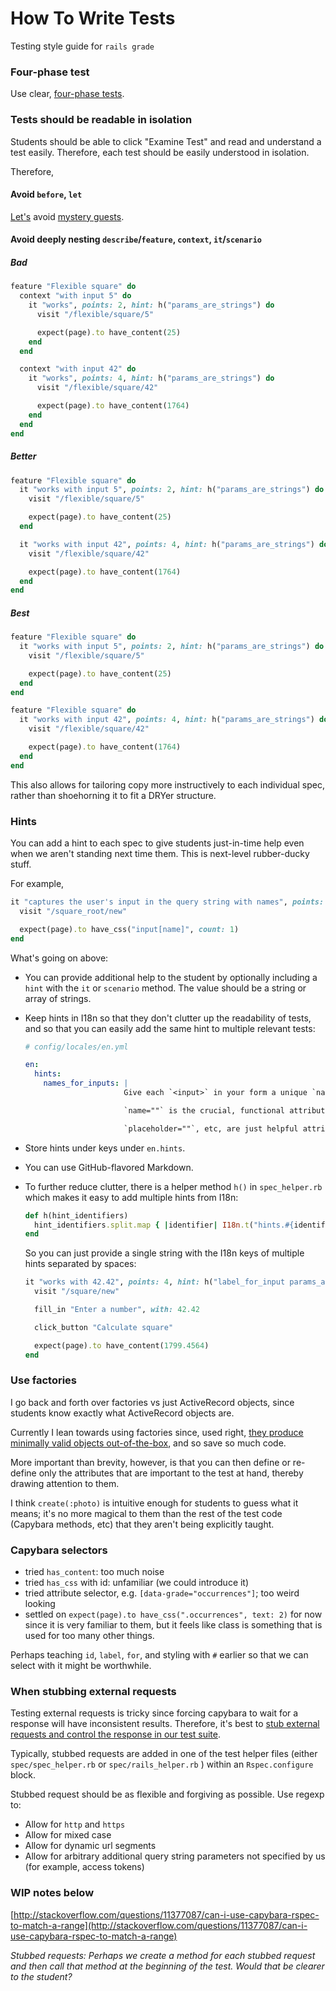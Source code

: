 # How To Write Tests

Testing style guide for `rails grade`

### Four-phase test

Use clear, [four-phase tests](https://robots.thoughtbot.com/four-phase-test).

### Tests should be readable in isolation

Students should be able to click "Examine Test" and read and understand a test easily. Therefore, each test should be easily understood in isolation.

Therefore,

#### Avoid `before`, `let`

[Let's](https://robots.thoughtbot.com/lets-not#will-our-mystery-guest-please-leave) avoid [mystery guests](https://robots.thoughtbot.com/mystery-guest).

#### Avoid deeply nesting `describe`/`feature`, `context`, `it`/`scenario`

##### Bad

```ruby
feature "Flexible square" do
  context "with input 5" do
    it "works", points: 2, hint: h("params_are_strings") do
      visit "/flexible/square/5"

      expect(page).to have_content(25)
    end
  end

  context "with input 42" do
    it "works", points: 4, hint: h("params_are_strings") do
      visit "/flexible/square/42"

      expect(page).to have_content(1764)
    end
  end
end
```

##### Better

```ruby
feature "Flexible square" do
  it "works with input 5", points: 2, hint: h("params_are_strings") do
    visit "/flexible/square/5"

    expect(page).to have_content(25)
  end

  it "works with input 42", points: 4, hint: h("params_are_strings") do
    visit "/flexible/square/42"

    expect(page).to have_content(1764)
  end
end
```

##### Best

```ruby
feature "Flexible square" do
  it "works with input 5", points: 2, hint: h("params_are_strings") do
    visit "/flexible/square/5"

    expect(page).to have_content(25)
  end
end

feature "Flexible square" do
  it "works with input 42", points: 4, hint: h("params_are_strings") do
    visit "/flexible/square/42"

    expect(page).to have_content(1764)
  end
end
```

This also allows for tailoring copy more instructively to each individual spec, rather than shoehorning it to fit a DRYer structure.

### Hints

You can add a hint to each spec to give students just-in-time help even when we aren't standing next time them. This is next-level rubber-ducky stuff.

For example,

```ruby
it "captures the user's input in the query string with names", points: 4, hint: h("names_for_inputs") do
  visit "/square_root/new"

  expect(page).to have_css("input[name]", count: 1)
end
```

What's going on above:

- You can provide additional help to the student by optionally including a `hint` with the `it` or `scenario` method. The value should be a string or array of strings.
- Keep hints in I18n so that they don't clutter up the readability of tests, and so that you can easily add the same hint to multiple relevant tests:

    ```yml
    # config/locales/en.yml
    
    en:
      hints:
        names_for_inputs: |
                          Give each `<input>` in your form a unique `name=""` attribute.

                          `name=""` is the crucial, functional attribute of an `<input>` that determines what the user's input gets labeled as in the query string, and therefore what key it gets stored under in the `params` hash, and therefore how you will access it in your next RCAV.

                          `placeholder=""`, etc, are just helpful attributes to use to be user-friendly. `name=""` is the functional one.
    ```
    
- Store hints under keys under `en.hints`.
- You can use GitHub-flavored Markdown.
- To further reduce clutter, there is a helper method `h()` in `spec_helper.rb` which makes it easy to add multiple hints from I18n:

    ```ruby
    def h(hint_identifiers)
      hint_identifiers.split.map { |identifier| I18n.t("hints.#{identifier}") }
    end
    ```
    
    So you can just provide a single string with the I18n keys of multiple hints separated by spaces:
    
    ```ruby
    it "works with 42.42", points: 4, hint: h("label_for_input params_are_strings") do
      visit "/square/new"

      fill_in "Enter a number", with: 42.42

      click_button "Calculate square"

      expect(page).to have_content(1799.4564)
    end
    ```

### Use factories

I go back and forth over factories vs just ActiveRecord objects, since students know exactly what ActiveRecord objects are.

Currently I lean towards using factories since, used right, [they produce minimally valid objects out-of-the-box](https://robots.thoughtbot.com/factories-should-be-the-bare-minimum), and so save so much code.

More important than brevity, however, is that you can then define or re-define only the attributes that are important to the test at hand, thereby drawing attention to them.

I think `create(:photo)` is intuitive enough for students to guess what it means; it's no more magical to them than the rest of the test code \(Capybara methods, etc\) that they aren't being explicitly taught.

### Capybara selectors

* tried `has_content`: too much noise
* tried `has_css` with id: unfamiliar \(we could introduce it\)
* tried attribute selector, e.g. `[data-grade="occurrences"]`; too weird looking
* settled on `expect(page).to have_css(".occurrences", text: 2)` for now since it is very familiar to them, but it feels like class is something that is used for too many other things.

Perhaps teaching `id`, `label`, `for`, and styling with `#` earlier so that we can select with it might be worthwhile.

### When stubbing external requests

Testing external requests is tricky since forcing capybara to wait for a response will have inconsistent results. Therefore, it's best to [stub external requests and control the response in our test suite](https://robots.thoughtbot.com/how-to-stub-external-services-in-tests#create-a-fake-hello-sinatra).

Typically, stubbed requests are added in one of the test helper files \(either `spec/spec_helper.rb` or `spec/rails_helper.rb` \) within an `Rspec.configure` block.

Stubbed request should be as flexible and forgiving as possible. Use regexp to:

* Allow for `http` and `https`
* Allow for mixed case
* Allow for dynamic url segments
* Allow for arbitrary additional query string parameters not specified by us \(for example, access tokens\)

### WIP notes below

[http://stackoverflow.com/questions/11377087/can-i-use-capybara-rspec-to-match-a-range](http://stackoverflow.com/questions/11377087/can-i-use-capybara-rspec-to-match-a-range)

_Stubbed requests: Perhaps we create a method for each stubbed request and then call that method at the beginning of the test. Would that be clearer to the student?_

